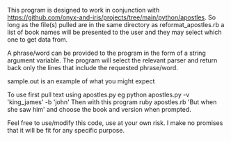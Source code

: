 This program is designed to work in conjunction with https://github.com/onyx-and-iris/projects/tree/main/python/apostles.
So long as the file(s) pulled are in the same directory as reformat_apostles.rb a list of book names will be presented
to the user and they may select which one to get data from.

A phrase/word can be provided to the program in the form of a string argument variable. The program will select the relevant 
parser and return back only the lines that include the requested phrase/word.

sample.out is an example of what you might expect

To use first pull text using apostles.py eg python apostles.py -v 'king_james' -b 'john'
Then with this program ruby apostles.rb 'But when she saw him' and choose the book and version when prompted.

Feel free to use/modify this code, use at your own risk. I make no promises that it will be fit for any specific purpose.